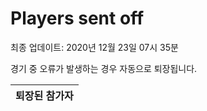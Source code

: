 # Players sent off
최종 업데이트: 2020년 12월 23일 07시 35분


경기 중 오류가 발생하는 경우 자동으로 퇴장됩니다.


| 퇴장된 참가자 |
|:---:|